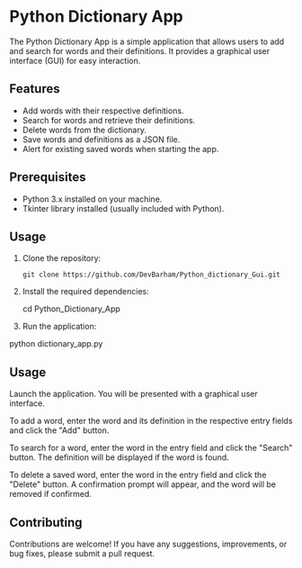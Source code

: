# Python Dictionary App

The Python Dictionary App is a simple application that allows users to add and search for words and their definitions. It provides a graphical user interface (GUI) for easy interaction.

## Features

- Add words with their respective definitions.
- Search for words and retrieve their definitions.
- Delete words from the dictionary.
- Save words and definitions as a JSON file.
- Alert for existing saved words when starting the app.

## Prerequisites

- Python 3.x installed on your machine.
- Tkinter library installed (usually included with Python).

## Usage

1. Clone the repository:

   ```shell
   git clone https://github.com/DevBarham/Python_dictionary_Gui.git
2. Install the required dependencies:

   cd Python_Dictionary_App

3. Run the application:
<!-- ```shell -->

python dictionary_app.py


## Usage
Launch the application. You will be presented with a graphical user interface.

To add a word, enter the word and its definition in the respective entry fields and click the "Add" button.

To search for a word, enter the word in the entry field and click the "Search" button. The definition will be displayed if the word is found.

To delete a saved word, enter the word in the entry field and click the "Delete" button. A confirmation prompt will appear, and the word will be removed if confirmed.

## Contributing
Contributions are welcome! If you have any suggestions, improvements, or bug fixes, please submit a pull request.
